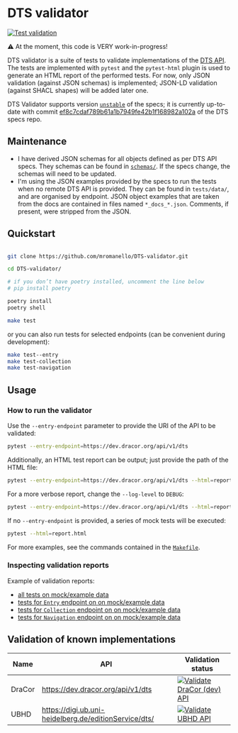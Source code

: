 # DTS validator

[![Test validation](https://github.com/mromanello/DTS-validator/actions/workflows/main.yml/badge.svg)](https://github.com/mromanello/DTS-validator/actions/workflows/main.yml)

⚠️ At the moment, this code is VERY work-in-progress!

DTS validator is a suite of tests to validate implementations of the [DTS API](https://w3id.org/dts).  The tests are implemented with `pytest` and the `pytest-html` plugin is used to generate an HTML report of the performed tests. For now, only JSON validation (against JSON schemas) is implemented; JSON-LD validation (against SHACL shapes) will be added later one.

DTS Validator supports version [`unstable`](https://distributed-text-services.github.io/specifications/versions/unstable/) of the specs; it is currently up-to-date with commit [ef8c7cdaf789b61a1b7949fe42b1f168982a102a](https://github.com/distributed-text-services/specifications/commit/ef8c7cdaf789b61a1b7949fe42b1f168982a102a) of the DTS specs repo.

## Maintenance

- I have derived JSON schemas for all objects defined as per DTS API specs. They schemas can be found in [`schemas/`](./schemas/). If the specs change, the schemas will need to be updated.
- I'm using the JSON examples provided by the specs to run the tests when no remote DTS API is provided. They can be found in `tests/data/`, and are organised by endpoint. JSON object examples that are taken from the docs are contained in files named `*_docs_*.json`. Comments, if present, were stripped from the JSON. 

## Quickstart

```bash

git clone https://github.com/mromanello/DTS-validator.git

cd DTS-validator/

# if you don’t have poetry installed, uncomment the line below
# pip install poetry

poetry install 
poetry shell

make test
```

or you can also run tests for selected endpoints (can be convenient during development):

```bash
make test--entry
make test-collection
make test-navigation
```

## Usage
### How to run the validator

Use the `--entry-endpoint` parameter to provide the URI of the API to be validated:

```bash
pytest --entry-endpoint=https://dev.dracor.org/api/v1/dts
```

Additionally, an HTML test report can be output; just provide the path of the HTML file:

```bash
pytest --entry-endpoint=https://dev.dracor.org/api/v1/dts --html=report.html
```

For a more verbose report, change the `--log-level` to `DEBUG`:

```bash
pytest --entry-endpoint=https://dev.dracor.org/api/v1/dts --html=report.html --log-cli-level=debug
```

If no `--entry-endpoint` is provided, a series of mock tests will be executed:

```bash
pytest --html=report.html
```

For more examples, see the commands contained in the [`Makefile`](./Makefile).

### Inspecting validation reports

Example of validation reports:
- [all tests on mock/example data](https://htmlpreview.github.io/?https://github.com/mromanello/DTS-validator/blob/main/reports/report.html)
- [tests for `Entry` endpoint on on mock/example data](https://htmlpreview.github.io/?https://github.com/mromanello/DTS-validator/blob/main/reports/report-entry.html)
- [tests for `Collection` endpoint on on mock/example data](https://htmlpreview.github.io/?https://github.com/mromanello/DTS-validator/blob/main/reports/report-collection.html)
- [tests for `Navigation` endpoint on on mock/example data](https://htmlpreview.github.io/?https://github.com/mromanello/DTS-validator/blob/main/reports/report-navigation.html)

## Validation of known implementations

| Name | API | Validation status |
|-------|-----|-------------------|
| DraCor | https://dev.dracor.org/api/v1/dts | [![Validate DraCor (dev) API](https://github.com/mromanello/DTS-validator/actions/workflows/dracor.yml/badge.svg)](https://github.com/mromanello/DTS-validator/actions/workflows/dracor.yml) |
| UBHD | https://digi.ub.uni-heidelberg.de/editionService/dts/ | [![Validate UBHD API](https://github.com/mromanello/DTS-validator/actions/workflows/ubhd.yml/badge.svg)](https://github.com/mromanello/DTS-validator/actions/workflows/ubhd.yml) |
